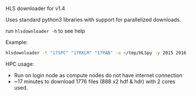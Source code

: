 HLS downloader for v1.4

Uses standard python3 libraries with support for parallelized downloads.

run `hlsdownloader -h` to see help

Example:

```bash
hlsdownloader -t "17SPC" "17RKLM" "17PAB" -o ~/tmp/HLSpy -y 2015 2016 -p 8
```

HPC usage:

- Run on login node as compute nodes do not have internet connection
- ~17 minutes to download 1776 files (888 x2 hdf & hdr) with 2 cores used.
